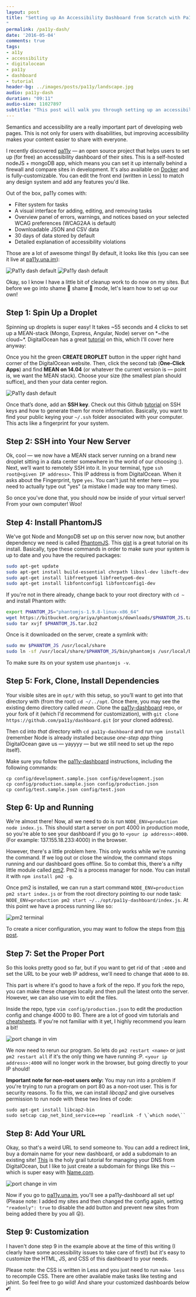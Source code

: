 ```yaml
---
layout: post
title: "Setting up An Accessibility Dashboard from Scratch with Pa11y on DigitalOcean
"
permalink: /pa11y-dash/
date: '2016-05-04'
comments: true
tags:
- a11y
- accessibility
- digitalocean
- pa11y
- dashboard
- tutorial
header-bg: ../images/posts/pa11y/landscape.jpg
audio: pa11y-dash
duration: "09:11"
audio-size: 11027897
subtitle: "This post will walk you through setting up an accessibility testing dashboard from A to Z. Let's make the Internet more better together."
---
```


Semantics and accessibility are a really important part of developing web pages. This is not only for users with disabilities, but improving accessibility makes your content easier to share with everyone.

<style style="height: 0;">
code {
  font-size: 90%;
}
</style>

I recently discovered [pa11y](http://pa11y.org) — an open source project that helps users to set up (for free) an accessibility dashboard of their sites. This is a self-hosted nodeJS + mongoDB app, which means you can set it up internally behind a firewall and compare sites in development. It's also available on [Docker](https://github.com/RobLoach/docker-pa11y) and is fully-customizable. You can edit the front end (written in Less) to match any design system and add any features you'd like.

Out of the box, pa11y comes with:

- Filter system for tasks
- A visual interface for adding, editing, and removing tasks
- Overview panel of errors, warnings, and notices based on your selected WCAG preferences (WCAG2AA is default)
- Downloadable JSON and CSV data
- 30 days of data stored by default
- Detailed explanation of accessibility violations

Those are a lot of awesome things! By default, it looks like this (you can see it live at [pa11y.una.im](http://pa11y.una.im)):

![Pa11y dash default](../images/posts/pa11y/pa11y-dash.jpg)
![Pa11y dash default](../images/posts/pa11y/pa11y-dash-interior.jpg)

Okay, so I know I have a little bit of cleanup work to do now on my sites. But before we go into shame 🔔 shame 🔔 mode, let's learn how to set up our own!

## Step 1: Spin Up a Droplet

Spinning up droplets is super easy! It takes ~55 seconds and 4 clicks to set up a MEAN-stack (Mongo, Express, Angular, Node) server on *~the cloud~*. DigitalOcean has a great [tutorial](https://www.digitalocean.com/community/tutorials/how-to-use-the-mean-one-click-install-image) on this, which I'll cover here anyway:

Once you hit the green **CREATE DROPLET** button in the upper right hand corner of the DigitalOcean website. Then, click the second tab (**One-Click Apps**) and find **MEAN on 14.04** (or whatever the current version is — point is, we want the MEAN stack). Choose your size (the smallest plan should suffice), and then your data center region.

![Pa11y dash default](../images/posts/pa11y/do-droplet.jpg)

Once that’s done, add an **SSH key**. Check out this Github [tutorial](https://help.github.com/articles/checking-for-existing-ssh-keys/) on SSH keys and how to generate them for more information. Basically, you want to find your public keying your `~/.ssh` folder associated with your computer. This acts like a fingerprint for your system.

## Step 2: SSH into Your New Server

Ok, cool — we now have a MEAN stack server running on a brand new droplet sitting in a data center somewhere in the world of our choosing :). Next, we’ll want to remotely SSH into it. In your terminal, type `ssh root@<given IP address>`. This IP address is from DigitalOcean. When it asks about the Fingerprint, type `yes`. You can't just hit enter here &mdash; you need to actually type out "yes" (a mistake I made way too many times).

So once you've done that, you should now be inside of your virtual server! From your own computer! Woo!

## Step 4: Install PhantomJS

We've got Node and MongoDB set up on this server now now, but another dependency we need is called [PhantomJS](http://phantomjs.org/). This [gist](https://gist.github.com/julionc/7476620) is a great tutorial on its install. Basically, type these commands in order to make sure your system is up to date and you have the required packages:

```bash
sudo apt-get update
sudo apt-get install build-essential chrpath libssl-dev libxft-dev
sudo apt-get install libfreetype6 libfreetype6-dev
sudo apt-get install libfontconfig1 libfontconfig1-dev
```

If you're not in there already, change back to your root directory with `cd ~` and install Phantom with:

```bash
export PHANTOM_JS="phantomjs-1.9.8-linux-x86_64"
wget https://bitbucket.org/ariya/phantomjs/downloads/$PHANTOM_JS.tar.bz2
sudo tar xvjf $PHANTOM_JS.tar.bz2
```

Once is it downloaded on the server, create a symlink with:

```bash
sudo mv $PHANTOM_JS /usr/local/share
sudo ln -sf /usr/local/share/$PHANTOM_JS/bin/phantomjs /usr/local/bin
```

To make sure its on your system use `phantomjs -v`.

## Step 5: Fork, Clone, Install Dependencies

Your visible sites are in `opt/` with this setup, so you’ll want to get into that directory with (from the root) `cd ~/../opt`. Once there, you may see the existing demo directory called *mean*. Clone the [pa11y-dashboard](https://github.com/pa11y/dashboard) repo, or your fork of it (which I'd recommend for customization), with `git clone https://github.com/pa11y/dashboard.git` (or your cloned address).

Then cd into *that* directory with `cd pa11y-dashboard` and run `npm install` (remember Node is already installed because *one-step app* thing DigitalOcean gave us — yayyyy &mdash; but we still need to set up the repo itself).

Make sure you follow the [pa11y-dashboard](https://github.com/pa11y/dashboard) instructions, including the following commands:

```
cp config/development.sample.json config/development.json
cp config/production.sample.json config/production.json
cp config/test.sample.json config/test.json
```

## Step 6: Up and Running

We're almost there! Now, all we need to do is run `NODE_ENV=production node index.js`. This should start a server on port 4000 in production mode, so you're able to see your dashboard if you go to `<your ip address>:4000`. (For example: 137.155.18.233:4000) in the browser.

However, there's a little problem here. This only works while we're running the command. If we log out or close the window, the command stops running and our dashboard goes offline. So to combat this, there's a nifty little module called *[pm2](https://github.com/Unitech/pm2)*. Pm2 is a process manager for node. You can install it with `npm install pm2 -g`.

Once pm2 is installed, we can run a start command `NODE_ENV=production pm2 start index.js` or from the root directory pointing to our node task: `NODE_ENV=production pm2 start ~/../opt/pa11y-dashboard/index.js`. At this point we have a process running like so:

![pm2 terminal](../images/posts/pa11y/pm2.jpg)

To create a nicer configuration, you may want to follow the steps from [this post](http://pm2.keymetrics.io/docs/usage/quick-start/).

## Step 7: Set the Proper Port

So this looks pretty good so far, but if you want to get rid of that `:4000` and set the URL to be your web IP address, we'll need to change that `4000` to `80`.

This part is where it's good to have a fork of the repo. If you fork the repo, you can make these changes locally and then pull the latest onto the server. However, we can also use vim to edit the files.

Inside the repo, type `vim config/production.json` to edit the production config and change 4000 to 80. There are a lot of good vim tutorials and [cheatsheets](http://vim.rtorr.com/). If you're not familiar with it yet, I highly recommend you learn a bit!

![port change in vim](../images/posts/pa11y/portchange.jpg)

We now need to rerun our program. So lets do `pm2 restart <name>` or just `pm2 restart all` if it's the only thing we have running :P. `<your ip address>:4000` will no longer work in the browser, but going directly to your IP should!

**Important note for non-root users only:** You may run into a problem if you're trying to run a program on port 80 as a non-root user. This is for security reasons. To fix this, we can install *libcap2* and give ourselves permission to run node with these two lines of code:

```
sudo apt-get install libcap2-bin
sudo setcap cap_net_bind_service=+ep `readlink -f \`which node\``
```

## Step 8: Add Your URL

Okay, so that's a weird URL to send someone to. You can add a redirect link, buy a domain name for your new dashboard, or add a subdomain to an existing site! [This](https://www.digitalocean.com/community/tutorials/how-to-point-to-digitalocean-nameservers-from-common-domain-registrars) is the holy grail tutorial for managing your DNS from DigitalOcean, but I like to just create a subdomain for things like this -- which is super easy with [Name.com](http://name.com).

![port change in vim](../images/posts/pa11y/add-sub.jpg)

Now if you go to [pa11y.una.im](http://pa11y.una.im), you'll see a pa11y-dashboard all set up! (Please note: I added my sites and then changed the config again, setting `"readonly": true` to disable the add button and prevent new sites from being added there by you all 😜).

## Step 9: Customization

I haven't done step 9 in the example above at the time of this writing (I clearly have some accessibility issues to take care of first!) but it's easy to customize the HTML, JS, and CSS of this dashboard to your needs.

Please note: the CSS is written in Less and you just need to run `make less` to recompile CSS. There are other available make tasks like testing and jshint. So feel free to go wild! And share your customized dashboards below 💕!
